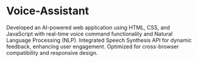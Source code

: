 # Voice-Assistant
Developed an AI-powered web application using HTML, CSS, and JavaScript with real-time voice command functionality and Natural Language Processing (NLP). Integrated Speech Synthesis API for dynamic feedback, enhancing user engagement. Optimized for cross-browser compatibility and responsive design.
